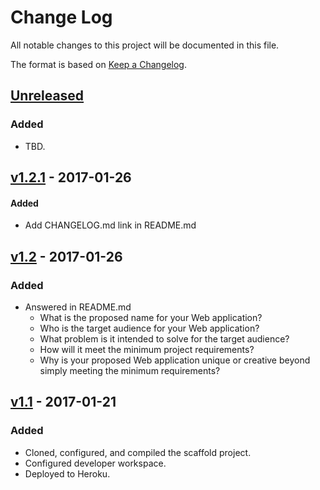 # Change Log
All notable changes to this project will be documented in this file.

The format is based on [Keep a Changelog](http://keepachangelog.com/).

## [Unreleased]
### Added
- TBD.

## [v1.2.1] - 2017-01-26
#### Added
 - Add CHANGELOG.md link in README.md

## [v1.2] - 2017-01-26
### Added
- Answered in README.md
    - What is the proposed name for your Web application?
    - Who is the target audience for your Web application?
    - What problem is it intended to solve for the target audience?
    - How will it meet the minimum project requirements?
    - Why is your proposed Web application unique or creative beyond simply meeting the minimum requirements?

## [v1.1] - 2017-01-21
### Added
- Cloned, configured, and compiled the scaffold project.
- Configured developer workspace.
- Deployed to Heroku.

[Unreleased]: https://github.com/infsci2560sp17/full-stack-web-April777/compare/v1.2.1...HEAD
[v1.2.1]: https://github.com/infsci2560sp17/full-stack-web-April777/compare/v1.2...v1.2.1
[v1.2]: https://github.com/infsci2560sp17/full-stack-web-April777/compare/v1.1...v1.2
[v1.1]: https://github.com/infsci2560sp17/full-stack-web-April777/compare/...v1.1
